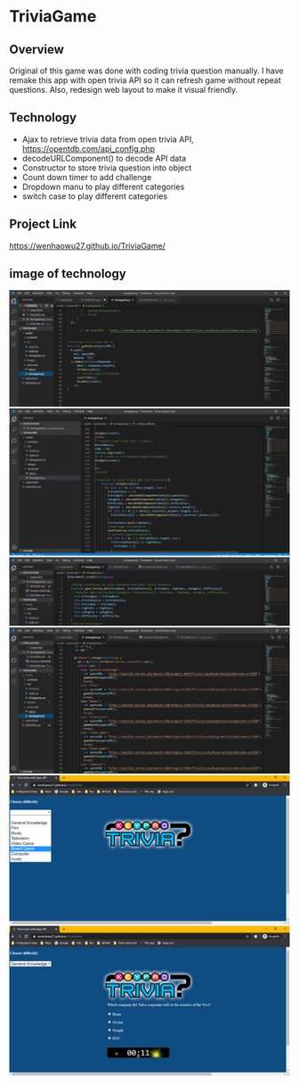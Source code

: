 # TriviaGame

## Overview
Original of this game was done with  coding trivia question manually. I have remake this app with open trivia API so it can refresh game without repeat questions. Also, redesign web layout to make it visual friendly.

## Technology
* Ajax to retrieve trivia data from open trivia API, https://opentdb.com/api_config.php
* decodeURLComponent() to decode API data
* Constructor to store trivia question into object
* Count down timer to add challenge
* Dropdown manu to play different categories
* switch case to  play different categories

## Project Link

https://wenhaowu27.github.io/TriviaGame/

## image of technology
![Image of coding with Ajax](./assets/images/ajax.png)
![Image of coding with decodeURLComponent](./assets/images/decodeURLComponent.png)
![Image of coding with Constructor](./assets/images/constructor.png)
![Image of coding with Dropdown Manu](./assets/images/dropdown.png)
![Image of coding with Dropdown Manu Web](./assets/images/dropdown-web.png)
![Image of coding with Dropdown Manu Web](./assets/images/playgame.png)